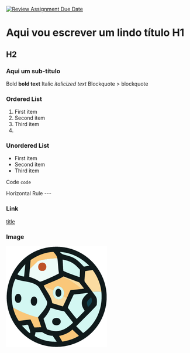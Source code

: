 [![Review Assignment Due Date](https://classroom.github.com/assets/deadline-readme-button-24ddc0f5d75046c5622901739e7c5dd533143b0c8e959d652212380cedb1ea36.svg)](https://classroom.github.com/a/ipevJCXR)
# Aqui vou escrever um lindo título H1
## H2
### Aqui um sub-título
Bold 	**bold text**
Italic 	*italicized text*
Blockquote 	> blockquote

### Ordered List 	
1. First item
2. Second item
3. Third item
4. 
### Unordered List 	
- First item
- Second item
- Third item

Code 	`code`

Horizontal Rule 	---

### Link 	
[title](https://www.example.com)

### Image 	
![desenho do Asteroide](asteroid.png)
